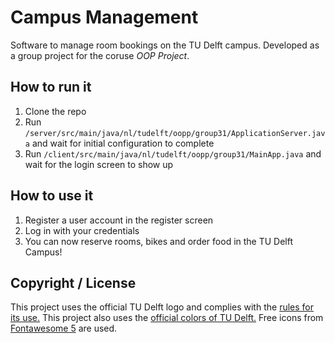 # Campus Management
Software to manage room bookings on the TU Delft campus. Developed as a group project for the coruse *OOP Project*.

## How to run it
1.  Clone the repo
2.  Run `/server/src/main/java/nl/tudelft/oopp/group31/ApplicationServer.java` and wait for initial configuration to complete
3.  Run `/client/src/main/java/nl/tudelft/oopp/group31/MainApp.java` and wait for the login screen to show up

## How to use it
1. Register a user account in the register screen
2. Log in with your credentials
3. You can now reserve rooms, bikes and order food in the TU Delft Campus!

## Copyright / License
This project uses the official TU Delft logo and complies with the [rules for its use.](https://www.tudelft.nl/en/tu-delft-corporate-design/logo/) 
This project also uses the [official colors of TU Delft.](https://www.tudelft.nl/en/tu-delft-corporate-design/colours/)
Free icons from [Fontawesome 5](https://fontawesome.com/) are used.
